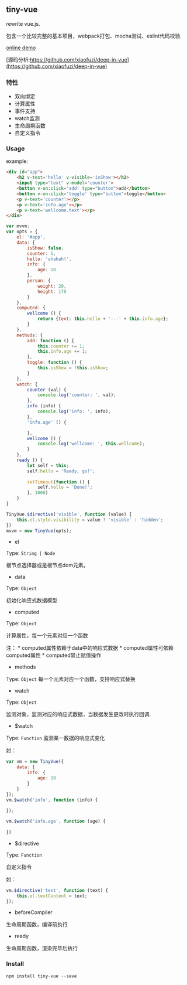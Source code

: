 ## tiny-vue

rewrite vue.js.

包含一个比较完整的基本项目，webpack打包、mocha测试、eslint代码校验.

[online demo](http://yangxiaofu.com/re-vue/examples/tiny-vue.html)

[源码分析:https://github.com/xiaofuzi/deep-in-vue](https://github.com/xiaofuzi/deep-in-vue)

### 特性

* 双向绑定
* 计算属性
* 事件支持
* watch监测
* 生命周期函数
* 自定义指令

### Usage

example:

```html
<div id="app">
    <h2 v-text='hello' v-visible='isShow'></h2>
    <input type="text" v-model='counter'>
    <button v-on:click='add' type="button">add</button>        
    <button v-on:click='toggle' type="button">toggle</button>
    <p v-text='counter'></p>
    <p v-text='info.age'></p>
    <p v-text='wellcome.text'></p>
</div>
```

```js
var mvvm;
var opts = {
    el: '#app',
    data: {
        isShow: false,
        counter: 1,
        hello: 'ahahah!',
        info: {
            age: 18
        },
        person: {
            weight: 20,
            height: 170
        }
    },
    computed: {
        wellcome () {
            return {text: this.hello + '---' + this.info.age};
        }
    },
    methods: {
        add: function () {
            this.counter += 1;
            this.info.age += 1;
        },
        toggle: function () {
            this.isShow = !this.isShow;                    
        }
    },
    watch: {
        counter (val) {
            console.log('counter: ', val);
        },
        info (info) {
            console.log('info: ', info);
        },
        'info.age' () {

        },
        wellcome () {
            console.log('wellcome: ', this.wellcome);
        }
    },
    ready () {
        let self = this;
        self.hello = 'Ready, go!';
        
        setTimeout(function () {
            self.hello = 'Done!';
        }, 1000)
    }
}

TinyVue.$directive('visible', function (value) {
    this.el.style.visibility = value ? 'visible' : 'hidden';
})
mvvm = new TinyVue(opts);
```

* el

Type: `String | Node`

根节点选择器或是根节点dom元素。

* data

Type: `Object`

初始化响应式数据模型

* computed

Type: `Object`

计算属性，每一个元素对应一个函数

注：
    * computed属性依赖于data中的响应式数据
    * computed属性可依赖computed属性
    * computed禁止赋值操作

* methods

Type: `Object`
每一个元素对应一个函数，支持响应式替换

* watch

Type: `Object`

监测对象，监测对应的响应式数据，当数据发生更改时执行回调.

* $watch

Type: `Function`
监测某一数据的响应式变化

如：
```js
var vm = new TinyVue({
    data: {
        info: {
            age: 18
        }
    }
});
vm.$watch('info', function (info) {
    
});

vm.$watch('info.age', function (age) {
    
})
```

* $directive

Type: `Function`

自定义指令

如：
```js
vm.$directive('text', function (text) {
    this.el.textContent = text;
});
```

* beforeCompiler

生命周期函数，编译前执行

* ready

生命周期函数，渲染完毕后执行

### Install

```js
npm install tiny-vue --save
```
